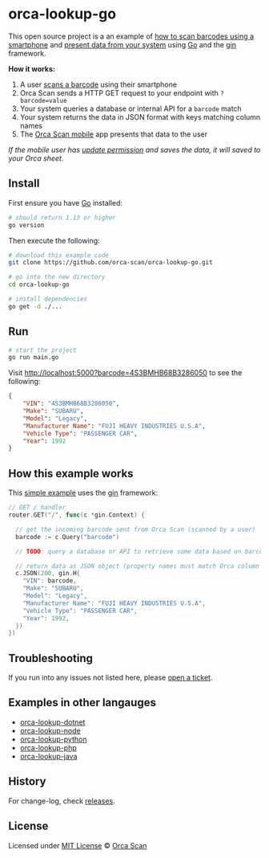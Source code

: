 # orca-lookup-go

This open source project is a an example of [how to scan barcodes using a smartphone](https://orcascan.com/mobile) and [present data from your system](https://orcascan.com/docs/api/lookup-url) using [Go](https://golang.org/) and the [gin](https://github.com/gin-gonic/gin) framework.

**How it works:**

1. A user [scans a barcode](https://orcascan.com/mobile) using their smartphone
2. Orca Scan sends a HTTP GET request to your endpoint with `?barcode=value`
3. Your system queries a database or internal API for a `barcode` match
4. Your system returns the data in JSON format with keys matching column names
5. The [Orca Scan mobile](https://orcascan.com/mobile) app presents that data to the user

*If the mobile user has [update permission](https://orcascan.com/docs/getting-started/adding-users#selecting-user-permissions) and saves the data, it will saved to your Orca sheet.*

## Install

First ensure you have [Go](https://golang.org/dl/) installed:

```bash
# should return 1.13 or higher
go version
```

Then execute the following:

```bash
# download this example code
git clone https://github.com/orca-scan/orca-lookup-go.git

# go into the new directory
cd orca-lookup-go

# install dependencies
go get -d ./...
```

## Run

```bash
# start the project
go run main.go
```

Visit [http://localhost:5000?barcode=4S3BMHB68B3286050](http://localhost:5000?barcode=4S3BMHB68B3286050) to see the following:

```json
{
    "VIN": "4S3BMHB68B3286050",
    "Make": "SUBARU",
    "Model": "Legacy",
    "Manufacturer Name": "FUJI HEAVY INDUSTRIES U.S.A",
    "Vehicle Type": "PASSENGER CAR",
    "Year": 1992
}
```

## How this example works

This [simple example](main.go) uses the [gin](https://github.com/gin-gonic/gin) framework:

```go
// GET / handler
router.GET("/", func(c *gin.Context) {

  // get the incoming barcode sent from Orca Scan (scanned by a user)
  barcode := c.Query("barcode")

  // TODO: query a database or API to retrieve some data based on barcode value

  // return data as JSON object (property names must match Orca column names)
  c.JSON(200, gin.H{
    "VIN": barcode,
    "Make": "SUBARU",
    "Model": "Legacy",
    "Manufacturer Name": "FUJI HEAVY INDUSTRIES U.S.A",
    "Vehicle Type": "PASSENGER CAR",
    "Year": 1992,
  })
})
```

## Troubleshooting

If you run into any issues not listed here, please [open a ticket](https://github.com/orca-scan/orca-lookup-go/issues).

## Examples in other langauges
* [orca-lookup-dotnet](https://github.com/orca-scan/orca-lookup-dotnet)
* [orca-lookup-node](https://github.com/orca-scan/orca-lookup-node)
* [orca-lookup-python](https://github.com/orca-scan/orca-lookup-python)
* [orca-lookup-php](https://github.com/orca-scan/orca-lookup-php)
* [orca-lookup-java](https://github.com/orca-scan/orca-lookup-java)

## History

For change-log, check [releases](https://github.com/orca-scan/orca-lookup-go/releases).

## License

Licensed under [MIT License](LICENSE) &copy; [Orca Scan](https://orcascan.com)
